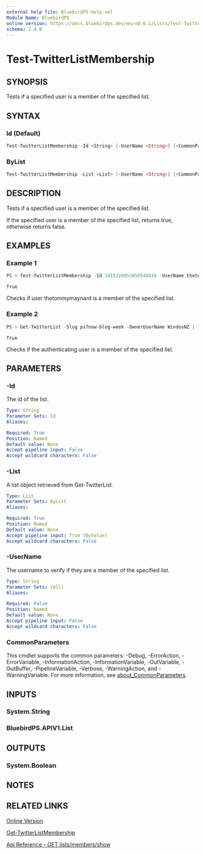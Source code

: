 ```yaml
---
external help file: BluebirdPS-help.xml
Module Name: BluebirdPS
online version: https://docs.bluebirdps.dev/en/v0.6.1/Lists/Test-TwitterListMembership
schema: 2.0.0
---
```


# Test-TwitterListMembership

## SYNOPSIS

Tests if a specified user is a member of the specified list.

## SYNTAX

### Id (Default)

```powershell
Test-TwitterListMembership -Id <String> [-UserName <String>] [<CommonParameters>]
```

### ByList

```powershell
Test-TwitterListMembership -List <List> [-UserName <String>] [<CommonParameters>]
```

## DESCRIPTION

Tests if a specified user is a member of the specified list.

If the specified user is a member of the specified list, returns true, otherwise returns false.

## EXAMPLES

### Example 1

```powershell
PS > Test-TwitterListMembership -Id 1015226053856546816 -UserName thetommymaynard
```

```text
True
```

Checks if user thetommymaynard is a member of the specified list.

### Example 2

```powershell
PS > Get-TwitterList -Slug ps7now-blog-week -OwnerUserName WindosNZ | Test-TwitterListMembership
```

```text
True
```

Checks if the authenticating user is a member of the specified list.

## PARAMETERS

### -Id

The id of the list.

```yaml
Type: String
Parameter Sets: Id
Aliases:

Required: True
Position: Named
Default value: None
Accept pipeline input: False
Accept wildcard characters: False
```

### -List

A list object retrieved from Get-TwitterList.

```yaml
Type: List
Parameter Sets: ByList
Aliases:

Required: True
Position: Named
Default value: None
Accept pipeline input: True (ByValue)
Accept wildcard characters: False
```

### -UserName

The username to verify if they are a member of the specified list.

```yaml
Type: String
Parameter Sets: (All)
Aliases:

Required: False
Position: Named
Default value: None
Accept pipeline input: False
Accept wildcard characters: False
```

### CommonParameters

This cmdlet supports the common parameters: -Debug, -ErrorAction, -ErrorVariable, -InformationAction, -InformationVariable, -OutVariable, -OutBuffer, -PipelineVariable, -Verbose, -WarningAction, and -WarningVariable. For more information, see [about_CommonParameters](http://go.microsoft.com/fwlink/?LinkID=113216).

## INPUTS

### System.String

### BluebirdPS.APIV1.List

## OUTPUTS

### System.Boolean

## NOTES

## RELATED LINKS

[Online Version](https://docs.bluebirdps.dev/en/v0.6.1/Lists/Test-TwitterListMembership)

[Get-TwitterListMembership](https://docs.bluebirdps.dev/en/v0.6.1/Lists/Get-TwitterListMembership)

[Api Reference - GET lists/members/show](https://developer.twitter.com/en/docs/twitter-api/v1/accounts-and-users/create-manage-lists/api-reference/get-lists-members-show)
